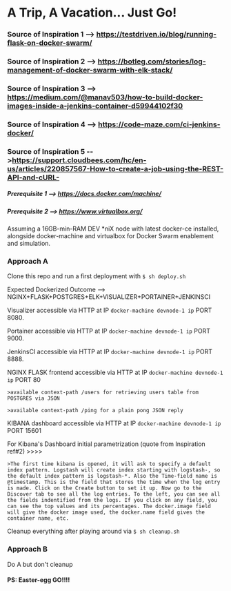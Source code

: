 # A Trip, A Vacation... Just Go!

### Source of Inspiration 1 --> https://testdriven.io/blog/running-flask-on-docker-swarm/
### Source of Inspiration 2 --> https://botleg.com/stories/log-management-of-docker-swarm-with-elk-stack/
### Source of Inspiration 3 --> https://medium.com/@manav503/how-to-build-docker-images-inside-a-jenkins-container-d59944102f30
### Source of Inspiration 4 --> https://code-maze.com/ci-jenkins-docker/
### Source of Inspiration 5 -->https://support.cloudbees.com/hc/en-us/articles/220857567-How-to-create-a-job-using-the-REST-API-and-cURL-

##### Prerequisite 1 --> https://docs.docker.com/machine/
##### Prerequisite 2 --> https://www.virtualbox.org/

Assuming a 16GB-min-RAM DEV *niX node with latest docker-ce installed, alongside docker-machine and virtualbox for Docker Swarm enablement and simulation.

### Approach A

Clone this repo and run a first deployment with `$ sh deploy.sh`

Expected Dockerized Outcome --> NGINX+FLASK+POSTGRES+ELK+VISUALIZER+PORTAINER+JENKINSCI 

Visualizer accessible via HTTP at IP `docker-machine devnode-1 ip` PORT 8080.

Portainer accessible via HTTP at IP `docker-machine devnode-1 ip` PORT 9000.

JenkinsCI accessible via HTTP at IP `docker-machine devnode-1 ip` PORT 8888.

NGINX FLASK frontend accessible via HTTP at IP `docker-machine devnode-1 ip` PORT 80

    >available context-path /users for retrieving users table from POSTGRES via JSON

    >available context-path /ping for a plain pong JSON reply
 
KIBANA dashboard accessible via HTTP at IP `docker-machine devnode-1 ip` PORT 15601

For Kibana's Dashboard initial parametrization (quote from Inspiration ref#2) >>>>

    >The first time kibana is opened, it will ask to specify a default index pattern. Logstash will create index starting with logstash-, so the default index pattern is logstash-*. Also the Time-field name is @timestamp. This is the field that stores the time when the log entry is made. Click on the Create button to set it up. Now go to the Discover tab to see all the log entries. To the left, you can see all the fields indentified from the logs. If you click on any field, you can see the top values and its percentages. The docker.image field will give the docker image used, the docker.name field gives the container name, etc.

Cleanup everything after playing around via `$ sh cleanup.sh`

### Approach B

Do A but don't cleanup

#### PS: Easter-egg GO!!!!
